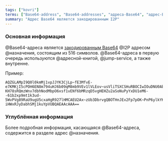 ```yaml
---
tags: ["kovri"]
terms: ["Base64-address", "Base64-addresses", "адреса-Base64", "адрес-Base64", "Адрес-Base64", "Адреса-Base64", "адресом-Base64", "Base64-адреса", "Base64-адресом", "Base64-адрес"]
summary: "Aдрес Base64 является закодированным I2P"
---
```


### Основная информация

@Base64-адреса является [закодированным Base64](https://en.wikipedia.org/wiki/Base64) @I2P адресом @назначения, состоящим из 516 символов. @Base64-адреса в первую очередь используются @адресной-книгой, @jump-service, а также внутренне.

Пример:

```
AQZGLAMpI9Q0l0kmMj1vpJJYK3CjLp~fE3MfvE-e7KMKjI5cPOH6EN8m794uHJ6b09qM8mb9VEv1lVLEov~usVliTSXCSHuRBOCIwIOuDNU0AbVa4BpIx~2sU4TxKhoaA3zQ6VzINoduTdR2IJhPvI5xzezp7dR21CEQGGTbenDslXeQ4iLHFA2~bzp1f7etSl9T2W9RID-KH78sRQmzWnv7dbhNodMbpO6xsf1vENf6bMRzqD5vgHEHZu2aSoNuPyYxDU1eM6--61b2xp9mt1k3ud-5WvPVg89RaU9ugU5cxaHgR927lHMCAEU2Ax~zUb3DbrvgQBOTHnJEx2Fp7pOK~PnP6ylkYKQMfLROosLDXinxOoSKP0UYCh2WgIUPwE7WzJH3PiJVF0~WZ1dZ9mg00c~gzLgmkOxe1NpFRNg6XzoARivNVB5NuWqNxr5WKWMLBGQ9YHvHO1OHhUJTowb9X90BhtHnLK2AHwO6fV-iHWxRJyDabhSMj1kuYpVUBQAEAAcAAA==
```


### Углублённая информация

Более подробная информация, касающаяся @Base64-адреса, содержится в разделе адрес @назначения.
